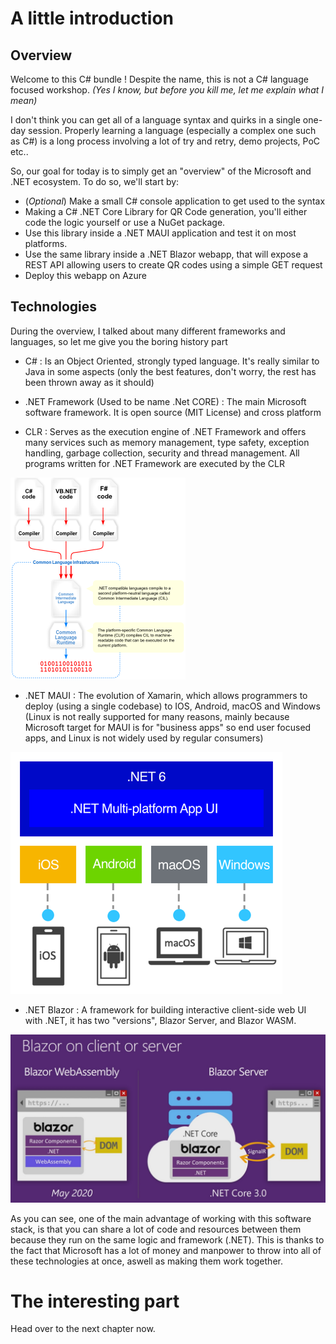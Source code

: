 # A little introduction

## Overview
Welcome to this C# bundle ! Despite the name, this is not a C# language focused workshop.
*(Yes I know, but before you kill me, let me explain what I mean)*

I don't think you can get all of a language syntax and quirks in a single one-day session. Properly learning a language (especially a complex one such as C#) is a long process involving a lot of try and retry, demo projects, PoC etc..

So, our goal for today is to simply get an "overview" of the Microsoft and .NET ecosystem. To do so, we'll start by:
- (*Optional*) Make a small C# console application to get used to the syntax
- Making a C# .NET Core Library for QR Code generation,
you'll either code the logic yourself or use a NuGet package.
- Use this library inside a .NET MAUI application and test it on most platforms.
- Use the same library inside a .NET Blazor webapp, that will expose a REST API allowing users to create QR codes using a simple GET request
- Deploy this webapp on Azure

## Technologies

During the overview, I talked about many different frameworks and languages, so let me give you the boring history part

- C\# : Is an Object Oriented, strongly typed language. It's really similar to Java in some aspects (only the best features, don't worry, the rest has been thrown away as it should)

- .NET Framework (Used to be name .Net CORE) : The main Microsoft software framework.  It is open source (MIT License) and cross platform

- CLR : Serves as the execution engine of .NET Framework and offers many services such as memory management, type safety, exception handling, garbage collection, security and thread management. All programs written for .NET Framework are executed by the CLR

![An image describing the CLR](./img/cli.png)

- .NET MAUI : The evolution of Xamarin, which allows programmers to deploy (using a single codebase) to IOS, Android, macOS and Windows (Linux is not really supported for many reasons, mainly because Microsoft target for MAUI is for "business apps" so end user focused apps, and Linux is not widely used by regular consumers)

![An image describing MAUI Architecture](./img/maui.png)

- .NET Blazor : A framework for building interactive client-side web UI with .NET, it has two "versions", Blazor Server, and Blazor WASM.

![An image describing Blazor](./img/blazor.png)

As you can see, one of the main advantage of working with this software stack, is that you can share a lot of code and resources between them because they run on the same logic and framework (.NET). This is thanks to the fact that Microsoft has a lot of money and manpower to throw into all of these technologies at once, aswell as making them work together.

# The interesting part

Head over to the next chapter now.

